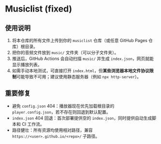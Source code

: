 # Musiclist (fixed)

## 使用说明
1. 将本仓库的所有文件上传到你的 `musiclist` 仓库（或任意 GitHub Pages 仓库）根目录。
2. 把你的音频文件放到 `music/` 文件夹（可以分子文件夹）。
3. 推送后，GitHub Actions 会自动扫描 `music/` 并生成 `index.json`，网页就能显示播放列表。
4. 如需手动本地测试，可直接打开 `index.html`，但**某些浏览器本地文件协议限制**可能导致不可用；建议使用静态服务器（例如 `npx http-server`）。

## 重要修复
- 避免 `config.json` 404：播放器现在优先加载根目录的 `player.config.json`，若不存在则回退到默认配置。
- `index.json` 404 回退：首次部署提供空的 `index.json`，同时提供自动生成脚本和 CI 工作流。
- 路径健壮：所有资源均使用相对路径，兼容 `https://<user>.github.io/<repo>/` 子路径。

